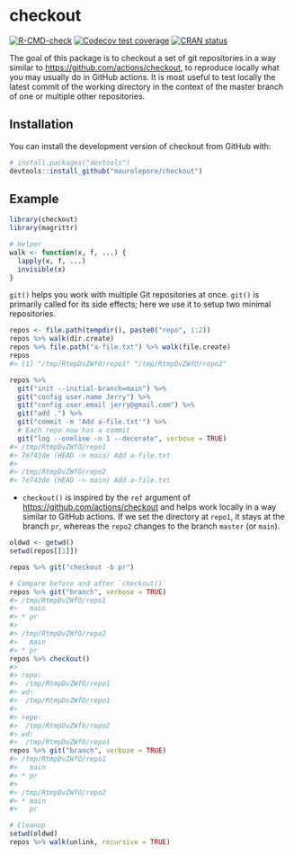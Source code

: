 
<!-- README.md is generated from README.Rmd. Please edit that file -->

# checkout

<!-- badges: start -->

[![R-CMD-check](https://github.com/maurolepore/checkout/workflows/R-CMD-check/badge.svg)](https://github.com/maurolepore/checkout/actions)
[![Codecov test
coverage](https://codecov.io/gh/maurolepore/checkout/branch/main/graph/badge.svg)](https://codecov.io/gh/maurolepore/checkout?branch=main)
[![CRAN
status](https://www.r-pkg.org/badges/version/checkout)](https://CRAN.R-project.org/package=checkout)
<!-- badges: end -->

The goal of this package is to checkout a set of git repositories in a
way similar to <https://github.com/actions/checkout>, to reproduce
locally what you may usually do in GitHub actions. It is most useful to
test locally the latest commit of the working directory in the context
of the master branch of one or multiple other repositories.

## Installation

You can install the development version of checkout from GitHub with:

``` r
# install.packages("devtools")
devtools::install_github("maurolepore/checkout")
```

## Example

``` r
library(checkout)
library(magrittr)

# Helper
walk <- function(x, f, ...) {
  lapply(x, f, ...)
  invisible(x)
}
```

`git()` helps you work with multiple Git repositories at once. `git()`
is primarily called for its side effects; here we use it to setup two
minimal repositories.

``` r
repos <- file.path(tempdir(), paste0("repo", 1:2))
repos %>% walk(dir.create)
repos %>% file.path("a-file.txt") %>% walk(file.create)
repos
#> [1] "/tmp/RtmpDvZWfO/repo1" "/tmp/RtmpDvZWfO/repo2"

repos %>%
  git("init --initial-branch=main") %>%
  git("config user.name Jerry") %>%
  git("config user.email jerry@gmail.com") %>%
  git("add .") %>%
  git("commit -m 'Add a-file.txt'") %>%
  # Each repo now has a commit
  git("log --oneline -n 1 --decorate", verbose = TRUE)
#> /tmp/RtmpDvZWfO/repo1
#> 7e743de (HEAD -> main) Add a-file.txt
#> 
#> /tmp/RtmpDvZWfO/repo2
#> 7e743de (HEAD -> main) Add a-file.txt
```

-   `checkout()` is inspired by the `ref` argument of
    <https://github.com/actions/checkout> and helps work locally in a
    way similar to GitHub actions. If we set the directory at `repo1`,
    it stays at the branch `pr`, whereas the `repo2` changes to the
    branch `master` (or `main`).

``` r
oldwd <- getwd()
setwd(repos[[1]])

repos %>% git("checkout -b pr")

# Compare before and after `checkout()`
repos %>% git("branch", verbose = TRUE)
#> /tmp/RtmpDvZWfO/repo1
#>   main
#> * pr
#> 
#> /tmp/RtmpDvZWfO/repo2
#>   main
#> * pr
repos %>% checkout()
#> 
#> repo: 
#>  /tmp/RtmpDvZWfO/repo1
#> wd: 
#>  /tmp/RtmpDvZWfO/repo1
#> 
#> repo: 
#>  /tmp/RtmpDvZWfO/repo2
#> wd: 
#>  /tmp/RtmpDvZWfO/repo1
repos %>% git("branch", verbose = TRUE)
#> /tmp/RtmpDvZWfO/repo1
#>   main
#> * pr
#> 
#> /tmp/RtmpDvZWfO/repo2
#> * main
#>   pr

# Cleanup
setwd(oldwd)
repos %>% walk(unlink, recursive = TRUE)
```
